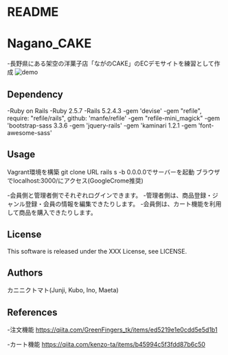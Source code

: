 # README

# Nagano_CAKE
-長野県にある架空の洋菓子店「ながのCAKE」のECデモサイトを練習として作成
![demo](https://user-images.githubusercontent.com/67945242/93012975-7785f000-f5df-11ea-9535-2578dd24842a.png)


## Dependency
-Ruby on Rails 
-Ruby 2.5.7
-Rails 5.2.4.3
-gem 'devise'
-gem "refile", require: "refile/rails", github: 'manfe/refile'
-gem "refile-mini_magick"
-gem 'bootstrap-sass  3.3.6
-gem 'jquery-rails'
-gem 'kaminari  1.2.1
-gem 'font-awesome-sass'

## Usage
Vagrant環境を構築
git clone URL
rails s -b 0.0.0.0でサーバーを起動
ブラウザでlocalhost:3000/にアクセス(GoogleCrome推奨)

-会員側と管理者側でそれぞれログインできます。
-管理者側は、商品登録・ジャンル登録・会員の情報を編集できたりします。
-会員側は、カート機能を利用して商品を購入できたりします。

## License
This software is released under the XXX License, see LICENSE.

## Authors
カニニクトマト(Junji, Kubo, Ino, Maeta)

## References
-注文機能
https://qiita.com/GreenFingers_tk/items/ed5219e1e0cdd5e5d1b1

-カート機能
https://qiita.com/kenzo-ta/items/b45994c5f3fdd87b6c50

